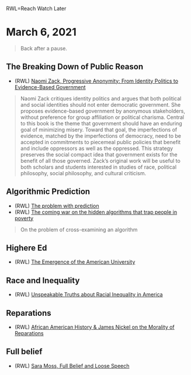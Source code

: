 RWL=Reach Watch Later

# March 6, 2021

 > Back after a pause. 
  

## The Breaking Down of Public Reason
 
 
- (RWL) [Naomi Zack, Progressive Anonymity: From Identity Politics to Evidence-Based Government](https://rowman.com/ISBN/9781538136034/Progressive-Anonymity-From-Identity-Politics-to-Evidence-Based-Government)

> Naomi Zack critiques identity politics and argues that both political and social identities should not enter democratic government. 
 She proposes evidence-based government by anonymous stakeholders, without preference for group affiliation or political charisma. 
 Central to this book is the theme that government should have an enduring goal of minimizing misery. 
 Toward that goal, the imperfections of evidence, matched by the imperfections of democracy, need to be accepted in commitments to 
 piecemeal public policies that benefit and include oppressors as well as the oppressed. 
 This strategy preserves the social compact idea that government exists for the benefit of all those governed. 
 Zack’s original work will be useful to both scholars and students interested in studies of race, 
 political philosophy, social philosophy, and cultural criticism.

## Algorithmic Prediction

- (RWL) [The problem with prediction](https://aeon.co/essays/on-the-dangers-of-seeing-human-minds-as-predictive-machines)
- (RWL) [The coming war on the hidden algorithms that trap people in poverty](https://www.technologyreview.com/2020/12/04/1013068/algorithms-create-a-poverty-trap-lawyers-fight-back)

 > On the problem of cross-examining an algorithm

## Highere Ed

- (RWL) [The Emergence of the American University](https://en.wikipedia.org/wiki/The_Emergence_of_the_American_University)

## Race and Inequality

- (RWL) [Unspeakable Truths about Racial Inequality in America](https://quillette.com/2021/02/10/unspeakable-truths-about-racial-inequality-in-america/)

## Reparations

- (RWL) [African American History & James Nickel on the Morality of Reparations](https://www.youtube.com/watch?v=RD9mZRf6KEY)

## Full belief

- (RWL) [Sara Moss, Full Belief and Loose Speech](http://www-personal.umich.edu/~ssmoss/Moss%20-%20Full%20Belief%20and%20Loose%20Speech.pdf)
